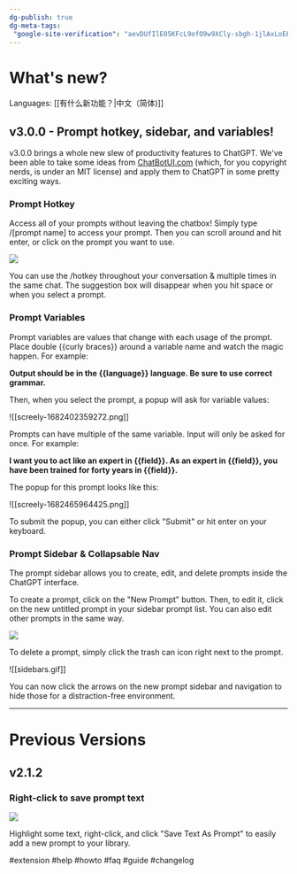 ```yaml
---
dg-publish: true
dg-meta-tags: 
 "google-site-verification": "aevDUfIlE05KFcL9ofO9w9XCly-sbgh-1jlAxLoEL_8"
---
```


# What's new?
Languages: 
 [[有什么新功能？|中文（简体)]] 

## v3.0.0 - Prompt hotkey, sidebar, and variables!

v3.0.0 brings a whole new slew of productivity features to ChatGPT. We've been able to take some ideas from [ChatBotUI.com](https://ChatBotUI.com) (which, for you copyright nerds, is under an MIT license) and apply them to ChatGPT in some pretty exciting ways. 

### Prompt Hotkey
Access all of your prompts without leaving the chatbox! Simply type /\[prompt name\] to access your prompt. Then you can scroll around and hit enter, or click on the prompt you want to use. 

<img src="https://github.com/benf2004/ChatGPT-Prompt-Genius/raw/master/public/images/demo3.webp"> 

You can use the /hotkey throughout your conversation & multiple times in the same chat. The suggestion box will disappear when you hit space or when you select a prompt. 

### Prompt Variables
Prompt variables are values that change with each usage of the prompt. Place double \{\{curly braces\}\} around a variable name and watch the magic happen.  For example:

**Output should be in the \{\{language\}\} language. Be sure to use correct grammar.**

Then, when you select the prompt, a popup will ask for variable values: 

![[screely-1682402359272.png]]

Prompts can have multiple of the same variable. Input will only be asked for once. For example:

**I want you to act like an expert in \{\{field\}\}. As an expert in \{\{field\}\}, you have been trained for forty years in \{\{field\}\}.**

The popup for this prompt looks like this: 

![[screely-1682465964425.png]]

To submit the popup, you can either click "Submit" or hit enter on your keyboard. 

### Prompt Sidebar & Collapsable Nav
The prompt sidebar allows you to create, edit, and delete prompts inside the ChatGPT interface. 

To create a prompt, click on the "New Prompt" button. Then, to edit it, click on the new untitled prompt in your sidebar prompt list. You can also edit other prompts in the same way.

<img src="https://github.com/benf2004/ChatGPT-Prompt-Genius/raw/master/public/images/newpromptdemo.webp">

To delete a prompt, simply click the trash can icon right next to the prompt. 

![[sidebars.gif]]

You can now click the arrows on the new prompt sidebar and navigation to hide those for a distraction-free environment. 

---
# Previous Versions
## v2.1.2
### Right-click to save prompt text

<img src="https://github.com/benf2004/ChatGPT-Prompt-Genius/raw/master/public/images/RightClickSave.webp">

Highlight some text, right-click, and click "Save Text As Prompt" to easily add a new prompt to your library. 

#extension #help #howto #faq #guide #changelog